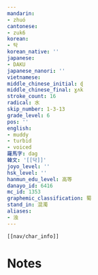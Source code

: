 ```yaml
---
mandarin:
- zhuó
cantonese:
- zuk6
korean:
- 탁
korean_native: ''
japanese:
- DAKU
japanese_nanori: ''
vietnamese:
middle_chinese_initial: ɖ
middle_chinese_final: ɣʌk
stroke_count: 16
radical: 水
skip_number: 1-3-13
grade_level: 6
pos: ''
english:
- muddy
- turbid
- voiced
羅馬字: dag
韓文: '[[닥]]'
joyo_level: ''
hsk_level: ''
hanmun_edu_level: 高等
danayo_id: 6416
mc_id: 1353
graphemic_classification: 蜀
stand_in: 混濁
aliases:
- 浊
---
```

```meta-bind-embed
[[nav/char_info]]
```

# Notes
